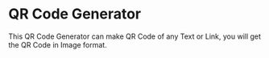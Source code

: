 <h1>QR Code Generator</h1>
<p>This QR Code Generator can make QR Code of any Text or Link, you will get the QR Code in Image format.</p>
